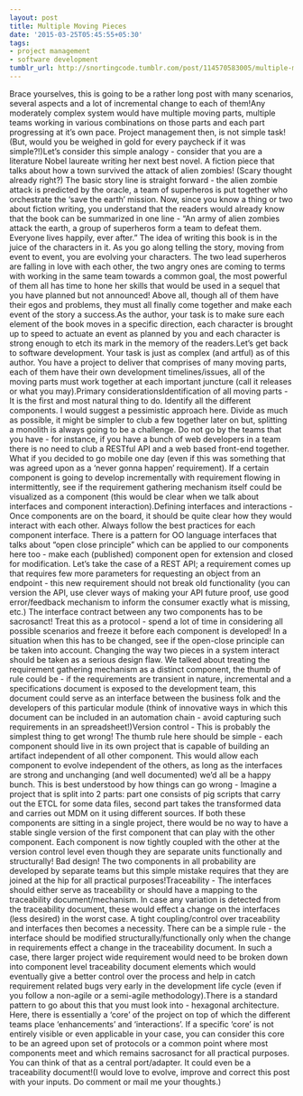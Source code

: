 ```yaml
---
layout: post
title: Multiple Moving Pieces
date: '2015-03-25T05:45:55+05:30'
tags:
- project management
- software development
tumblr_url: http://snortingcode.tumblr.com/post/114570583005/multiple-moving-pieces
---
```

Brace yourselves, this is going to be a rather long post with many scenarios, several aspects and a lot of incremental change to each of them!Any moderately complex system would have multiple moving parts, multiple teams working in various combinations on those parts and each part progressing at it’s own pace. Project management then, is not simple task! (But, would you be weighed in gold for every paycheck if it was simple?!)Let’s consider this simple analogy - consider that you are a literature Nobel laureate writing her next best novel. A fiction piece that talks about how a town survived the attack of alien zombies! (Scary thought already right?) The basic story line is straight forward - the alien zombie attack is predicted by the oracle, a team of superheros is put together who orchestrate the ‘save the earth’ mission. Now, since you know a thing or two about fiction writing, you understand that the readers would already know that the book can be summarized in one line - “An army of alien zombies attack the earth, a group of superheros form a team to defeat them. Everyone lives happily, ever after.” The idea of writing this book is in the juice of the characters in it. As you go along telling the story, moving from event to event, you are evolving your characters. The two lead superheros are falling in love with each other, the two angry ones are coming to terms with working in the same team towards a common goal, the most powerful of them all has time to hone her skills that would be used in a sequel that you have planned but not announced! Above all, though all of them have their egos and problems, they must all finally come together and make each event of the story a success.As the author, your task is to make sure each element of the book moves in a specific direction, each character is brought up to speed to actuate an event as planned by you and each character is strong enough to etch its mark in the memory of the readers.Let’s get back to software development. Your task is just as complex (and artful) as of this author. You have a project to deliver that comprises of many moving parts, each of them have their own development timelines/issues, all of the moving parts must work together at each important juncture (call it releases or what you may).Primary considerationsIdentification of all moving parts - It is the first and most natural thing to do. Identify all the different components. I would suggest a pessimistic approach here. Divide as much as possible, it might be simpler to club a few together later on but, splitting a monolith is always going to be a challenge. Do not go by the teams that you have - for instance, if you have a bunch of web developers in a team there is no need to club a RESTful API and a web based front-end together. What if you decided to go mobile one day (even if this was something that was agreed upon as a ‘never gonna happen’ requirement). If a certain component is going to develop incrementally with requirement flowing in intermittently, see if the requirement gathering mechanism itself could be visualized as a component (this would be clear when we talk about interfaces and component interaction).Defining interfaces and interactions - Once components are on the board, it should be quite clear how they would interact with each other. Always follow the best practices for each component interface. There is a pattern for OO language interfaces that talks about “open close principle” which can be applied to our components here too - make each (published) component open for extension and closed for modification. Let’s take the case of a REST API; a requirement comes up that requires few more parameters for requesting an object from an endpoint - this new requirement should not break old functionality (you can version the API, use clever ways of making your API future proof, use good error/feedback mechanism to inform the consumer exactly what is missing, etc.) The interface contract between any two components has to be sacrosanct! Treat this as a protocol - spend a lot of time in considering all possible scenarios and freeze it before each component is developed! In a situation when this has to be changed, see if the open-close principle can be taken into account. Changing the way two pieces in a system interact should be taken as a serious design flaw. We talked about treating the requirement gathering mechanism as a distinct component, the thumb of rule could be - if the requirements are transient in nature, incremental and a specifications document is exposed to the development team, this document could serve as an interface between the business folk and the developers of this particular module (think of innovative ways in which this document can be included in an automation chain - avoid capturing such requirements in an spreadsheet!)Version control - This is probably the simplest thing to get wrong! The thumb rule here should be simple - each component should live in its own project that is capable of building an artifact independent of all other component. This would allow each component to evolve independent of the others, as long as the interfaces are strong and unchanging (and well documented) we’d all be a happy bunch. This is best understood by how things can go wrong - Imagine a project that is split into 2 parts: part one consists of pig scripts that carry out the ETCL for some data files, second part takes the transformed data and carries out MDM on it using different sources. If both these components are sitting in a single project, there would be no way to have a stable single version of the first component that can play with the other component. Each component is now tightly coupled with the other at the version control level even though they are separate units functionally and structurally! Bad design! The two components in all probability are developed by separate teams but this simple mistake requires that they are joined at the hip for all practical purposes!Traceability - The interfaces should either serve as traceability or should have a mapping to the traceability document/mechanism. In case any variation is detected from the traceability document, these would effect a change on the interfaces (less desired) in the worst case. A tight coupling/control over traceability and interfaces then becomes a necessity. There can be a simple rule - the interface should be modified structurally/functionally only when the change in requirements effect a change in the traceability document. In such a case, there larger project wide requirement would need to be broken down into component level traceability document elements which would eventually give a better control over the process and help in catch requirement related bugs very early in the development life cycle (even if you follow a non-agile or a semi-agile methodology).There is a standard pattern to go about this that you must look into - hexagonal architecture. Here, there is essentially a ‘core’ of the project on top of which the different teams place ‘enhancements’ and ‘interactions’. If a specific ‘core’ is not entirely visible or even applicable in your case, you can consider this core to be an agreed upon set of protocols or a common point where most components meet and which remains sacrosanct for all practical purposes. You can think of that as a central port/adapter. It could even be a traceability document!(I would love to evolve, improve and correct this post with your inputs. Do comment or mail me your thoughts.)

